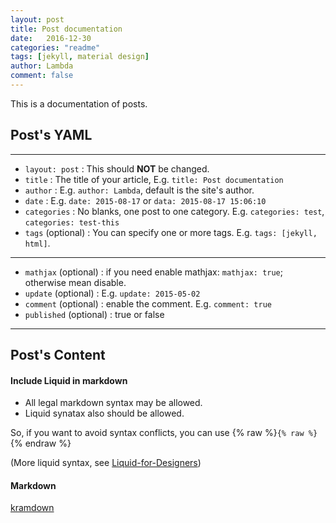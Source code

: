 ```yaml
---
layout: post
title: Post documentation
date:   2016-12-30
categories: "readme"
tags: [jekyll, material design]
author: Lambda
comment: false
---
```


This is a documentation of posts.


## Post's YAML 

---

- `layout: post`
    : This should **NOT** be changed.
- `title`
    : The title of your article, E.g. `title: Post documentation`
- `author`
    : E.g. `author: Lambda`, default is the site's author.
- `date`
    : E.g. `date: 2015-08-17` or `data: 2015-08-17 15:06:10`
- `categories`
    : No blanks, one post to one category. E.g. `categories: test`, `categories: test-this`
- `tags` (optional)
    : You can specify one or more tags. E.g. `tags: [jekyll, html]`.

---
- `mathjax` (optional)
    : if you need enable mathjax: `mathjax: true`; otherwise mean disable.
- `update` (optional)
    : E.g. `update: 2015-05-02`
- `comment` (optional)
    : enable the comment. E.g. `comment: true`
- `published` (optional)
    : true or false

---


## Post's Content

#### Include Liquid in markdown

- All legal markdown syntax may be allowed. 
- Liquid synatax also should be allowed.


So, if you want to avoid syntax conflicts, you can use {% raw %}`{% raw %}`{% endraw %}

(More liquid syntax, see [Liquid-for-Designers](https://github.com/Shopify/liquid/wiki/Liquid-for-Designers))

#### Markdown

[kramdown](https://kramdown.gettalong.org/)


